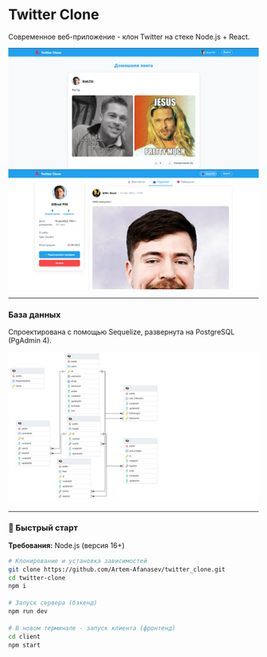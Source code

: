 # Twitter Clone

Современное веб-приложение - клон Twitter на стеке Node.js + React.

![Главный экран](screenshots/mainscreen.png)
![Страница профиля](screenshots/profile.png)

---

### База данных

Спроектирована с помощью Sequelize, развернута на PostgreSQL (PgAdmin 4).

![Схема БД](screenshots/db_diagram.pgerd.png)

---

### 🚀 Быстрый старт

**Требования:** Node.js (версия 16+)

```bash
# Клонирование и установка зависимостей
git clone https://github.com/Artem-Afanasev/twitter_clone.git
cd twitter-clone
npm i

# Запуск сервера (бэкенд)
npm run dev

# В новом терминале - запуск клиента (фронтенд)
cd client
npm start
